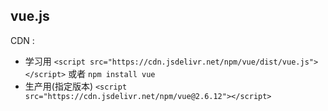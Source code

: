 ## vue.js

CDN :

- 学习用 `<script src="https://cdn.jsdelivr.net/npm/vue/dist/vue.js"></script>` 或者 `npm install vue`
- 生产用(指定版本) `<script src="https://cdn.jsdelivr.net/npm/vue@2.6.12"></script>`
